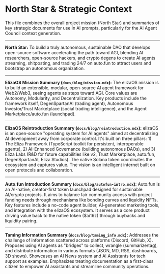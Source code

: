 # North Star & Strategic Context

This file combines the overall project mission (North Star) and summaries of key strategic documents for use in AI prompts, particularly for the AI Agent Council context generation.

---

**North Star:**
To build a truly autonomous, sustainable DAO that develops open-source software accelerating the path toward AGI, blending AI researchers, open-source hackers, and crypto degens to create AI agents streaming, shitposting, and trading 24/7 on auto.fun to attract users and bootstrap an autonomous organization.

---

**ElizaOS Mission Summary (`docs/blog/mission.mdx`):**
The elizaOS mission is to build an extensible, modular, open-source AI agent framework for Web2/Web3, seeing agents as steps toward AGI. Core values are Autonomy, Modularity, and Decentralization. Key products include the framework itself, DegenSpartanAI (trading agent), Autonomous Investor/Trust Marketplace (social trading intelligence), and the Agent Marketplace/auto.fun (launchpad).

---

**ElizaOS Reintroduction Summary (`docs/blog/reintroduction.mdx`):**
elizaOS is an open-source "operating system for AI agents" aimed at decentralizing AI development away from corporate control. It's built on three pillars: 1) The Eliza Framework (TypeScript toolkit for persistent, interoperable agents), 2) AI-Enhanced Governance (building autonomous DAOs), and 3) Eliza Labs (R&D for future capabilities like v2, Trust Marketplace, auto.fun, DegenSpartanAI, Eliza Studios). The native Solana token coordinates the ecosystem and captures value. The vision is an intelligent internet built on open protocols and collaboration.

---

**Auto.fun Introduction Summary (`docs/blog/autofun-intro.mdx`):**
Auto.fun is an AI-native, creator-first token launchpad designed for sustainable AI/crypto projects. It aims to balance fair community access with project funding needs through mechanisms like bonding curves and liquidity NFTs. Key features include a no-code agent builder, AI-generated marketing tools, and integration with the elizaOS ecosystem. It serves as a core product driving value back to the native token ($ai16z) through buybacks and liquidity pairing.

---

**Taming Information Summary (`docs/blog/taming_info.mdx`):**
Addresses the challenge of information scattered across platforms (Discord, GitHub, X). Proposes using AI agents as "bridges" to collect, wrangle (summarize/tag), and distribute information in various formats (JSON, MD, RSS, dashboards, 3D shows). Showcases an AI News system and AI Assistants for tech support as examples. Emphasizes treating documentation as a first-class citizen to empower AI assistants and streamline community operations.